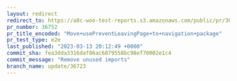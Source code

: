 ```yaml
---
layout: redirect
redirect_to: https://a8c-woo-test-reports.s3.amazonaws.com/public/pr/36752/e2e/index.html
pr_number: 36752
pr_title_encoded: "Move+usePreventLeavingPage+to+navigation+package"
pr_test_type: e2e
last_published: "2023-03-13 20:12:49 +0000"
commit_sha: fea3dda3316daf06ac6879558bc98ef70002e1c4
commit_message: "Remove unused imports"
branch_name: update/36723
---
```

